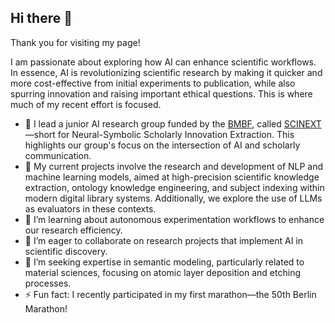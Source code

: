## Hi there 👋

Thank you for visiting my page!

I am passionate about exploring how AI can enhance scientific workflows. In essence, AI is revolutionizing scientific research by making it quicker and more cost-effective from initial experiments to publication, while also spurring innovation and raising important ethical questions. This is where much of my recent effort is focused.

- 👥 I lead a junior AI research group funded by the [BMBF](https://www.bmbf.de/bmbf/de/home/home_node.html), called [SCINEXT](https://scinext-project.github.io/)—short for Neural-Symbolic Scholarly Innovation Extraction. This highlights our group's focus on the intersection of AI and scholarly communication.
- 🔭 My current projects involve the research and development of NLP and machine learning models, aimed at high-precision scientific knowledge extraction, ontology knowledge engineering, and subject indexing within modern digital library systems. Additionally, we explore the use of LLMs as evaluators in these contexts.
- 🌱 I’m learning about autonomous experimentation workflows to enhance our research efficiency.
- 👯 I’m eager to collaborate on research projects that implement AI in scientific discovery.
- 🤔 I’m seeking expertise in semantic modeling, particularly related to material sciences, focusing on atomic layer deposition and etching processes.
- ⚡ Fun fact: I recently participated in my first marathon—the 50th Berlin Marathon!


<!--
**jd-coderepos/jd-coderepos** is a ✨ _special_ ✨ repository because its `README.md` (this file) appears on your GitHub profile.

Here are some ideas to get you started:
- 💬 Ask me about ...
- 📫 How to reach me: ...
- 😄 Pronouns: ...

-->
